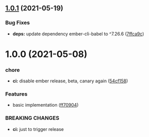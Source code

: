 ## [1.0.1](https://github.com/NullVoxPopuli/ember-function-component/compare/v1.0.0...v1.0.1) (2021-05-19)


### Bug Fixes

* **deps:** update dependency ember-cli-babel to ^7.26.6 ([7ffca9c](https://github.com/NullVoxPopuli/ember-function-component/commit/7ffca9ceb5d3de86201588da50843507510e3e16))

# 1.0.0 (2021-05-08)


### chore

* **ci:** disable ember release, beta, canary again ([54cf158](https://github.com/NullVoxPopuli/ember-function-component/commit/54cf15856246d5bd1c1c869c1ac3510d55db69d4))


### Features

* basic implementation ([ff70904](https://github.com/NullVoxPopuli/ember-function-component/commit/ff7090422e00434323f0c6e3903157743b9aca26))


### BREAKING CHANGES

* **ci:** just to trigger release
